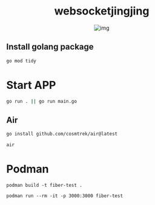 <div align="center">

# websocketjingjing

![img](https://cdn.discordapp.com/attachments/372372440334073859/1216723412244893738/go_1.gif?ex=66016cfb&is=65eef7fb&hm=76c9538616341d981031c54ade56cbeee7eadc96c71d64bbaa6f85cc60436b40&)

</div>

## Install golang package

```bash
go mod tidy
```

# Start APP

```sh
go run . || go run main.go
```

## Air

```sh
go install github.com/cosmtrek/air@latest
```

```sh
air
```

# Podman

```
podman build -t fiber-test .
```

```
podman run --rm -it -p 3000:3000 fiber-test
```
